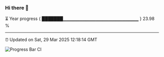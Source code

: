 ### Hi there 👋

⏳ Year progress { ███████▁▁▁▁▁▁▁▁▁▁▁▁▁▁▁▁▁▁▁▁▁▁▁ } 23.98 %

---

⏰ Updated on Sat, 29 Mar 2025 12:18:14 GMT

![Progress Bar CI](https://github.com/Shyam-Makwana/GitHub-Actions-Demo/workflows/Progress%20Bar%20CI/badge.svg)
